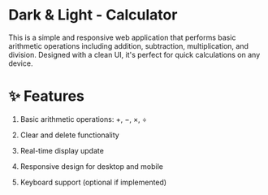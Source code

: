 # Dark & Light - Calculator
This is a simple and responsive web application that performs basic arithmetic operations including addition, subtraction, multiplication, and division. Designed with a clean UI, it's perfect for quick calculations on any device.

# ✨ Features
1. Basic arithmetic operations: +, −, ×, ÷

2. Clear and delete functionality

3. Real-time display update

4. Responsive design for desktop and mobile

5. Keyboard support (optional if implemented)

